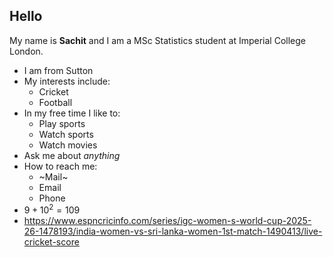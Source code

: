 ## Hello

My name is **Sachit** and I am a MSc Statistics student at Imperial College London.

- I am from Sutton
- My interests include:
  - Cricket
  - Football
- In my free time I like to:
  - Play sports
  - Watch sports
  - Watch movies
- Ask me about _anything_
- How to reach me:
    - ~Mail~
    - Email
    - Phone
- $9 + 10^2 = 109$
- https://www.espncricinfo.com/series/igc-women-s-world-cup-2025-26-1478193/india-women-vs-sri-lanka-women-1st-match-1490413/live-cricket-score

